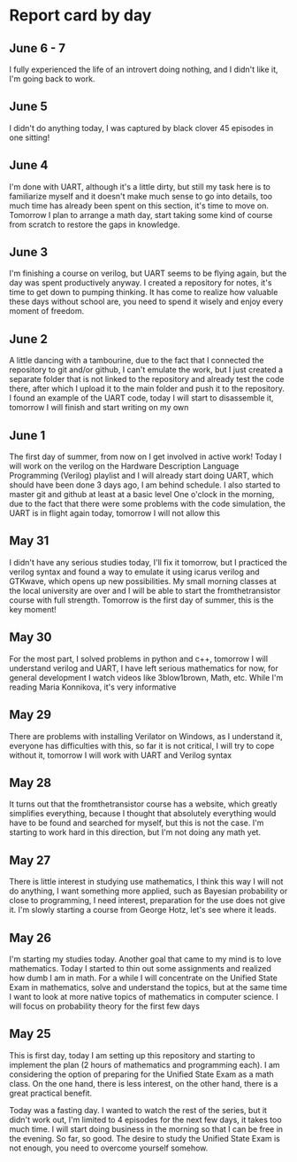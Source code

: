 # Report card by day

## June 6 - 7
I fully experienced the life of an introvert doing nothing, and I didn't like it, I'm going back to work.

## June 5
I didn't do anything today, I was captured by black clover 45 episodes in one sitting!

## June 4
I'm done with UART, although it's a little dirty, but still my task here is to familiarize myself and it doesn't make much sense to go into details, too much time has already been spent on this section, it's time to move on. Tomorrow I plan to arrange a math day, start taking some kind of course from scratch to restore the gaps in knowledge.

## June 3
I'm finishing a course on verilog, but UART seems to be flying again, but the day was spent productively anyway. I created a repository for notes, it's time to get down to pumping thinking. It has come to realize how valuable these days without school are, you need to spend it wisely and enjoy every moment of freedom.

## June 2
A little dancing with a tambourine, due to the fact that I connected the repository to git and/or github, I can't emulate the work, but I just created a separate folder that is not linked to the repository and already test the code there, after which I upload it to the main folder and push it to the repository.
I found an example of the UART code, today I will start to disassemble it, tomorrow I will finish and start writing on my own 

## June 1
The first day of summer, from now on I get involved in active work! Today I will work on the verilog on the Hardware Description Language Programming (Verilog) playlist and I will already start doing UART, which should have been done 3 days ago, I am behind schedule. I also started to master git and github at least at a basic level
One o'clock in the morning, due to the fact that there were some problems with the code simulation, the UART is in flight again today, tomorrow I will not allow this

## May 31 
I didn't have any serious studies today, I'll fix it tomorrow, but I practiced the verilog syntax and found a way to emulate it using icarus verilog and GTKwave, which opens up new possibilities. My small morning classes at the local university are over and I will be able to start the fromthetransistor course with full strength. Tomorrow is the first day of summer, this is the key moment!

## May 30
For the most part, I solved problems in python and c++, tomorrow I will understand verilog and UART, I have left serious mathematics for now, for general development I watch videos like 3blow1brown, Math, etc. While I'm reading Maria Konnikova, it's very informative

## May 29
There are problems with installing Verilator on Windows, as I understand it, everyone has difficulties with this, so far it is not critical, I will try to cope without it, tomorrow I will work with UART and Verilog syntax

## May 28
It turns out that the fromthetransistor course has a website, which greatly simplifies everything, because I thought that absolutely everything would have to be found and searched for myself, but this is not the case. I'm starting to work hard in this direction, but I'm not doing any math yet.

## May 27
There is little interest in studying use mathematics, I think this way I will not do anything, I want something more applied, such as Bayesian probability or close to programming, I need interest, preparation for the use does not give it. I'm slowly starting a course from George Hotz, let's see where it leads.

## May 26
I'm starting my studies today. Another goal that came to my mind is to love mathematics. Today I started to thin out some assignments and realized how dumb I am in math. For a while I will concentrate on the Unified State Exam in mathematics, solve and understand the topics, but at the same time I want to look at more native topics of mathematics in computer science. I will focus on probability theory for the first few days

## May 25
This is first day, today I am setting up this repository and starting to implement the plan (2 hours of mathematics and programming each).
I am considering the option of preparing for the Unified State Exam as a math class. On the one hand, there is less interest, on the other hand, there is a great practical benefit.

Today was a fasting day. I wanted to watch the rest of the series, but it didn't work out, I'm limited to 4 episodes for the next few days, it takes too much time. I will start doing business in the morning so that I can be free in the evening. So far, so good.
The desire to study the Unified State Exam is not enough, you need to overcome yourself somehow.
